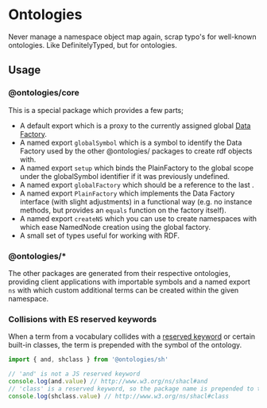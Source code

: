 # Ontologies
Never manage a namespace object map again, scrap typo's for well-known ontologies. Like DefinitelyTyped, but for ontologies.

## Usage

### @ontologies/core
This is a special package which provides a few parts;

* A default export which is a proxy to the currently assigned global [Data Factory](http://rdf.js.org/data-model-spec/#datafactory-interface).
* A named export `globalSymbol` which is a symbol to identify the Data Factory
used by the other @ontologies/ packages to create rdf objects with.
* A named export `setup` which binds the PlainFactory to the global scope under the globalSymbol 
   identifier if it was previously undefined.
* A named export `globalFactory` which should be a reference to the last .
* A named export `PlainFactory` which implements the Data Factory interface (with slight adjustments)
   in a functional way (e.g. no instance methods, but provides an `equals` function on the factory itself). 
* A named export `createNS` which you can use to create namespaces with which ease NamedNode
    creation using the global factory.
* A small set of types useful for working with RDF.

### @ontologies/*
The other packages are generated from their respective ontologies, providing client applications with
importable symbols and a named export `ns` with which custom additional terms can be created within
the given namespace.

### Collisions with ES reserved keywords
When a term from a vocabulary collides with a [reserved keyword](https://developer.mozilla.org/en-US/docs/Web/JavaScript/Reference/Lexical_grammar#Keywords)
or certain built-in classes, the term is prepended with the symbol of the ontology.

```javascript
import { and, shclass } from '@ontologies/sh'

// 'and' is not a JS reserved keyword
console.log(and.value) // http://www.w3.org/ns/shacl#and
// 'class' is a reserved keyword, so the package name is prepended to the js identifier.
console.log(shclass.value) // http://www.w3.org/ns/shacl#class
```
